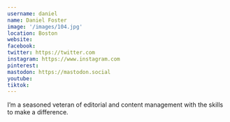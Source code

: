 ```yaml
---
username: daniel
name: Daniel Foster
image: '/images/104.jpg'
location: Boston
website:
facebook:
twitter: https://twitter.com
instagram: https://www.instagram.com
pinterest:
mastodon: https://mastodon.social
youtube:
tiktok:
---
```

I’m a seasoned veteran of editorial and content management with the skills to make a difference.